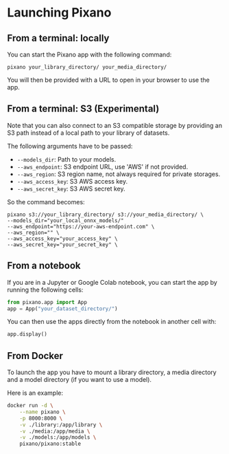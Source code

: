 # Launching Pixano

## From a terminal: locally

You can start the Pixano app with the following command:

```shell
pixano your_library_directory/ your_media_directory/
```

You will then be provided with a URL to open in your browser to use the app.


## From a terminal: S3 (Experimental)
Note that you can also connect to an S3 compatible storage by providing an S3 path instead of a local path to your library of datasets.

The following arguments have to be passed:

- `--models_dir`: Path to your models.
- `--aws_endpoint`: S3 endpoint URL, use 'AWS' if not provided.
- `--aws_region`: S3 region name, not always required for private storages.
- `--aws_access_key`: S3 AWS access key.
- `--aws_secret_key`: S3 AWS secret key.

So the command becomes:

```shell
pixano s3://your_library_directory/ s3://your_media_directory/ \
--models_dir="your_local_onnx_models/"
--aws_endpoint="https://your-aws-endpoint.com" \
--aws_region="" \
--aws_access_key="your_access_key" \
--aws_secret_key="your_secret_key" \
```

## From a notebook

If you are in a Jupyter or Google Colab notebook, you can start the app by running the following cells:

```python
from pixano.app import App
app = App("your_dataset_directory/")
```

You can then use the apps directly from the notebook in another cell with:

```python
app.display()
```

## From Docker

To launch the app you have to mount a library directory, a media directory and a model directory (if you want to use a model).

Here is an example:
```bash
docker run -d \
    --name pixano \
    -p 8000:8000 \
    -v ./library:/app/library \
    -v ./media:/app/media \
    -v ./models:/app/models \
    pixano/pixano:stable
```
